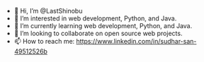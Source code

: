 - 👋 Hi, I’m @LastShinobu
- 👀 I’m interested in web development, Python, and Java.
- 🌱 I’m currently learning web development, Python, and Java.
- 💞️ I’m looking to collaborate on open source web projects.
- 📫 How to reach me: https://www.linkedin.com/in/sudhar-san-49512526b


<!---
LastShinobu/LastShinobu is a ✨ special ✨ repository because its `README.md` (this file) appears on your GitHub profile.
You can click the Preview link to take a look at your changes.
--->
